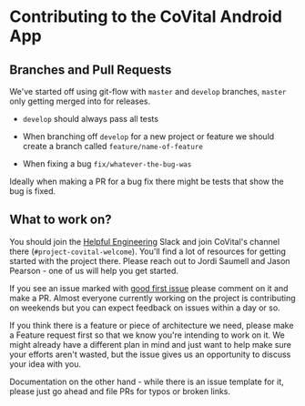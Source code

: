 # Contributing to the CoVital Android App

## Branches and Pull Requests

We've started off using git-flow with `master` and `develop` branches, `master` only getting merged into for releases.

* `develop` should always pass all tests

* When branching off `develop` for a new project or feature we should create a branch called `feature/name-of-feature`

* When fixing a bug `fix/whatever-the-bug-was`

Ideally when making a PR for a bug fix there might be tests that show the bug is fixed.

## What to work on?

You should join the [Helpful Engineering](https://helpfulengineering.org/) Slack and join CoVital's channel there (`#project-covital-welcome`). You'll find a lot of resources for getting started with the project there. Please reach out to Jordi Saumell and Jason Pearson - one of us will help you get started.

If you see an issue marked with [good first issue](https://github.com/CoVital-Project/covital-android/issues?q=is%3Aissue+is%3Aopen+label%3A%22good+first+issue%22) please comment on it and make a PR. Almost everyone currently working on the project is contributing on weekends but you can expect feedback on issues within a day or so.

If you think there is a feature or piece of architecture we need, please make a Feature request first so that we know you're intending to work on it. We might already have a different plan in mind and just want to help make sure your efforts aren't wasted, but the issue gives us an opportunity to discuss your idea with you.

Documentation on the other hand - while there is an issue template for it, please just go ahead and file PRs for typos or broken links.
